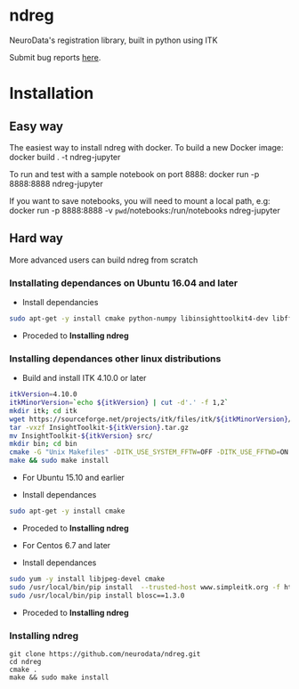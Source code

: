 # ndreg
NeuroData's registration library, built in python using ITK

Submit bug reports [here](https://github.com/openconnectome/ndreg/issues/new).

# Installation
## Easy way
The easiest way to install ndreg with docker. To build a new Docker image:
docker build . -t ndreg-jupyter

To run and test with a sample notebook on port 8888:
docker run -p 8888:8888 ndreg-jupyter

If you want to save notebooks, you will need to mount a local path, e.g:
docker run -p 8888:8888  -v `pwd`/notebooks:/run/notebooks ndreg-jupyter

## Hard way
More advanced users can build ndreg from scratch
### Installating dependances on Ubuntu 16.04 and later
 * Install dependancies

```bash
sudo apt-get -y install cmake python-numpy libinsighttoolkit4-dev libfftw3-dev
```
 * Proceded to **Installing ndreg**

### Installing dependances other linux distributions
 * Build and install ITK 4.10.0 or later
 
 ```bash
 itkVersion=4.10.0
 itkMinorVersion=`echo ${itkVersion} | cut -d'.' -f 1,2`
 mkdir itk; cd itk
 wget https://sourceforge.net/projects/itk/files/itk/${itkMinorVersion}/InsightToolkit-${itkVersion}.tar.gz
 tar -vxzf InsightToolkit-${itkVersion}.tar.gz
 mv InsightToolkit-${itkVersion} src/
 mkdir bin; cd bin
 cmake -G "Unix Makefiles" -DITK_USE_SYSTEM_FFTW=OFF -DITK_USE_FFTWD=ON -DITK_USE_FFTWF=ON -DModule_ITKReview=ON ../src 
 make && sudo make install
 ```
 
 * For Ubuntu 15.10 and earlier
 
  * Install dependances

  ```bash
  sudo apt-get -y install cmake
  ```
  * Proceded to **Installing ndreg**

 * For Centos 6.7 and later
  * Install dependances
  ```bash
  sudo yum -y install libjpeg-devel cmake 
  sudo /usr/local/bin/pip install  --trusted-host www.simpleitk.org -f http://www.simpleitk.org/SimpleITK/resources/software.html SimpleITK
  sudo /usr/local/bin/pip install blosc==1.3.0
  ```
  * Proceded to **Installing ndreg**

### Installing ndreg
```
git clone https://github.com/neurodata/ndreg.git
cd ndreg
cmake .
make && sudo make install
```

